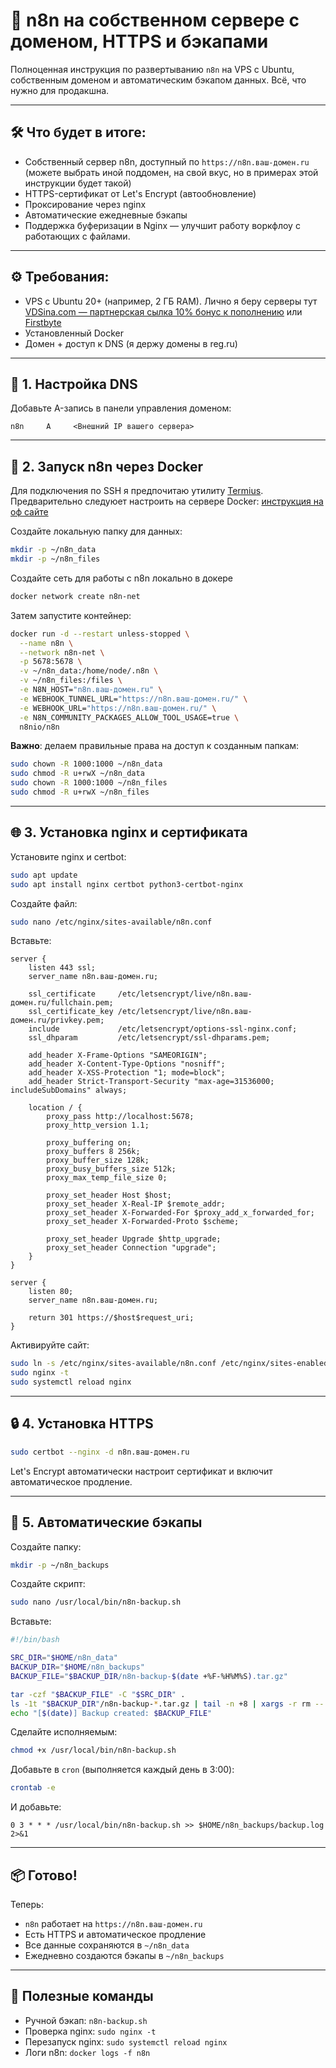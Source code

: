 # 🧠 n8n на собственном сервере с доменом, HTTPS и бэкапами

Полноценная инструкция по развертыванию `n8n` на VPS с Ubuntu, собственным доменом и автоматическим бэкапом данных. Всё, что нужно для продакшна.

---

## 🛠️ Что будет в итоге:

- Собственный сервер n8n, доступный по `https://n8n.ваш-домен.ru` (можете выбрать иной поддомен, на свой вкус, но в примерах этой инструкции будет такой)
- HTTPS-сертификат от Let's Encrypt (автообновление)
- Проксирование через nginx
- Автоматические ежедневные бэкапы
- Поддержка буферизации в Nginx — улучшит работу воркфлоу с работающих с файлами.

---

## ⚙️ Требования:

- VPS с Ubuntu 20+ (например, 2 ГБ RAM). Лично я беру серверы тут [VDSina.com — партнерская сылка 10% бонус к пополнению](https://www.vdsina.com/?partner=1r8tcykewa) или [Firstbyte](https://firstbyte.ru/?from=196382)
- Установленный Docker
- Домен + доступ к DNS (я держу домены в reg.ru)

---

## 🔧 1. Настройка DNS

Добавьте A-запись в панели управления доменом:

```
n8n     A     <Внешний IP вашего сервера>
```

---

## 🐳 2. Запуск n8n через Docker

Для подключения по SSH я предпочитаю утилиту [Termius](https://termius.com).
Предварительно следуюет настроить на сервере Docker: [инструкция на оф сайте](https://docs.docker.com/engine/install/ubuntu/)


Создайте локальную папку для данных:

```bash
mkdir -p ~/n8n_data
mkdir -p ~/n8n_files
```

Создайте сеть для работы с n8n локально в докере

```bash
docker network create n8n-net
```


Затем запустите контейнер:

```bash
docker run -d --restart unless-stopped \
  --name n8n \
  --network n8n-net \
  -p 5678:5678 \
  -v ~/n8n_data:/home/node/.n8n \
  -v ~/n8n_files:/files \
  -e N8N_HOST="n8n.ваш-домен.ru" \
  -e WEBHOOK_TUNNEL_URL="https://n8n.ваш-домен.ru/" \
  -e WEBHOOK_URL="https://n8n.ваш-домен.ru/" \
  -e N8N_COMMUNITY_PACKAGES_ALLOW_TOOL_USAGE=true \
  n8nio/n8n
```

**Важно**: делаем правильные права на доступ к созданным папкам:

```bash
sudo chown -R 1000:1000 ~/n8n_data
sudo chmod -R u+rwX ~/n8n_data
sudo chown -R 1000:1000 ~/n8n_files
sudo chmod -R u+rwX ~/n8n_files
```

---

## 🌐 3. Установка nginx и сертификата

Установите nginx и certbot:

```bash
sudo apt update
sudo apt install nginx certbot python3-certbot-nginx
```

Создайте файл:

```bash
sudo nano /etc/nginx/sites-available/n8n.conf
```

Вставьте:

```nginx
server {
    listen 443 ssl;
    server_name n8n.ваш-домен.ru;

    ssl_certificate     /etc/letsencrypt/live/n8n.ваш-домен.ru/fullchain.pem;
    ssl_certificate_key /etc/letsencrypt/live/n8n.ваш-домен.ru/privkey.pem;
    include             /etc/letsencrypt/options-ssl-nginx.conf;
    ssl_dhparam         /etc/letsencrypt/ssl-dhparams.pem;

    add_header X-Frame-Options "SAMEORIGIN";
    add_header X-Content-Type-Options "nosniff";
    add_header X-XSS-Protection "1; mode=block";
    add_header Strict-Transport-Security "max-age=31536000; includeSubDomains" always;

    location / {
        proxy_pass http://localhost:5678;
        proxy_http_version 1.1;

        proxy_buffering on;
        proxy_buffers 8 256k;
        proxy_buffer_size 128k;
        proxy_busy_buffers_size 512k;
        proxy_max_temp_file_size 0;

        proxy_set_header Host $host;
        proxy_set_header X-Real-IP $remote_addr;
        proxy_set_header X-Forwarded-For $proxy_add_x_forwarded_for;
        proxy_set_header X-Forwarded-Proto $scheme;

        proxy_set_header Upgrade $http_upgrade;
        proxy_set_header Connection "upgrade";
    }
}

server {
    listen 80;
    server_name n8n.ваш-домен.ru;

    return 301 https://$host$request_uri;
}
```

Активируйте сайт:

```bash
sudo ln -s /etc/nginx/sites-available/n8n.conf /etc/nginx/sites-enabled/
sudo nginx -t
sudo systemctl reload nginx
```

---

## 🔒 4. Установка HTTPS

```bash
sudo certbot --nginx -d n8n.ваш-домен.ru
```

Let's Encrypt автоматически настроит сертификат и включит автоматическое продление.

---

## 💾 5. Автоматические бэкапы

Создайте папку:

```bash
mkdir -p ~/n8n_backups
```

Создайте скрипт:

```bash
sudo nano /usr/local/bin/n8n-backup.sh
```

Вставьте:

```bash
#!/bin/bash

SRC_DIR="$HOME/n8n_data"
BACKUP_DIR="$HOME/n8n_backups"
BACKUP_FILE="$BACKUP_DIR/n8n-backup-$(date +%F-%H%M%S).tar.gz"

tar -czf "$BACKUP_FILE" -C "$SRC_DIR" .
ls -1t "$BACKUP_DIR"/n8n-backup-*.tar.gz | tail -n +8 | xargs -r rm --
echo "[$(date)] Backup created: $BACKUP_FILE"
```

Сделайте исполняемым:

```bash
chmod +x /usr/local/bin/n8n-backup.sh
```

Добавьте в `cron` (выполняется каждый день в 3:00):

```bash
crontab -e
```

И добавьте:

```
0 3 * * * /usr/local/bin/n8n-backup.sh >> $HOME/n8n_backups/backup.log 2>&1
```

---

## 📦 Готово!

Теперь:

- `n8n` работает на `https://n8n.ваш-домен.ru`
- Есть HTTPS и автоматическое продление
- Все данные сохраняются в `~/n8n_data`
- Ежедневно создаются бэкапы в `~/n8n_backups`

---

## 🧠 Полезные команды

- Ручной бэкап: `n8n-backup.sh`
- Проверка nginx: `sudo nginx -t`
- Перезапуск nginx: `sudo systemctl reload nginx`
- Логи n8n: `docker logs -f n8n`
